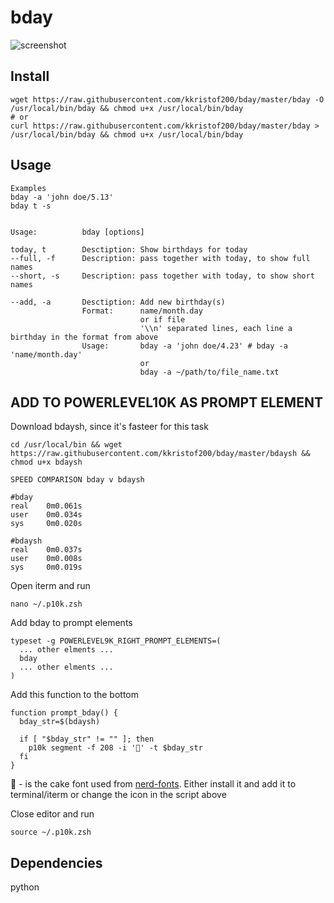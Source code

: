 # bday

![screenshot](https://i.imgur.com/3jPwKR7.png)

## Install

````shell
wget https://raw.githubusercontent.com/kkristof200/bday/master/bday -O /usr/local/bin/bday && chmod u+x /usr/local/bin/bday
# or
curl https://raw.githubusercontent.com/kkristof200/bday/master/bday > /usr/local/bin/bday && chmod u+x /usr/local/bin/bday
````

## Usage

````
Examples
bday -a 'john doe/5.13'
bday t -s


Usage:          bday [options]

today, t        Desctiption: Show birthdays for today
--full, -f      Description: pass together with today, to show full names
--short, -s     Description: pass together with today, to show short names

--add, -a       Desctiption: Add new birthday(s)
                Format:      name/month.day
                             or if file
                             '\\n' separated lines, each line a birthday in the format from above
                Usage:       bday -a 'john doe/4.23' # bday -a 'name/month.day'
                             or
                             bday -a ~/path/to/file_name.txt
````

## ADD TO POWERLEVEL10K AS PROMPT ELEMENT

Download bdaysh, since it's fasteer for this task

````shell
cd /usr/local/bin && wget https://raw.githubusercontent.com/kkristof200/bday/master/bdaysh && chmod u+x bdaysh
````

````
SPEED COMPARISON bday v bdaysh

#bday
real    0m0.061s
user    0m0.034s
sys     0m0.020s

#bdaysh
real    0m0.037s
user    0m0.008s
sys     0m0.019s
````

Open iterm and run

````shell
nano ~/.p10k.zsh
````

Add bday to prompt elements

````shell
typeset -g POWERLEVEL9K_RIGHT_PROMPT_ELEMENTS=(
  ... other elments ...
  bday
  ... other elments ...
)
````

Add this function to the bottom

````shell
function prompt_bday() {
  bday_str=$(bdaysh)

  if [ "$bday_str" != "" ]; then
    p10k segment -f 208 -i '' -t $bday_str
  fi
}
````

 - is the cake font used from [nerd-fonts](https://github.com/ryanoasis/nerd-fonts). Either install it and add it to terminal/iterm or change the icon in the script above

Close editor and run

````shell
source ~/.p10k.zsh
````

## Dependencies

python
